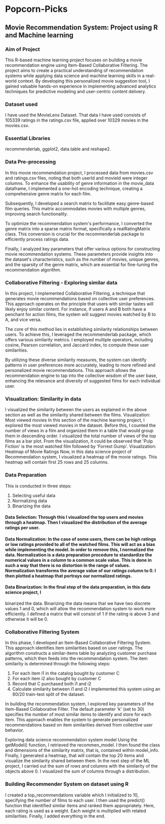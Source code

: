 # Popcorn-Picks

## Movie Recommendation System: Project using R and Machine learning
### Aim of Project
This R-based machine learning project focuses on building a movie recommendation engine using Item-Based Collaborative Filtering. The project aims to create a practical understanding of recommendation systems while applying data science and machine learning skills in a real-world context. By developing this personalized movie suggestion tool, I gained valuable hands-on experience in implementing advanced analytics techniques for predictive modeling and user-centric content delivery.

### Dataset used
I have used the MovieLens Dataset. That data I have used consists of 105339 ratings in the ratings.csv file, applied over 10329 movies in the movies.csv.

### Essential Libraries
recommenderlab, ggplot2, data.table and reshape2.

### Data Pre-processing
In this movie recommendation project, I processed data from movies.csv and ratings.csv files, noting that both userId and movieId were integer columns. To enhance the usability of genre information in the movie_data dataframe, I implemented a one-hot encoding technique, creating a comprehensive genre matrix for each film.

Subsequently, I developed a search matrix to facilitate easy genre-based film queries. This matrix accommodates movies with multiple genres, improving search functionality.

To optimize the recommendation system's performance, I converted the genre matrix into a sparse matrix format, specifically a realRatingMatrix class. This conversion is crucial for the recommenderlab package to efficiently process ratings data.

Finally, I analyzed key parameters that offer various options for constructing movie recommendation systems. These parameters provide insights into the dataset's characteristics, such as the number of movies, unique genres, and the sparsity of the genre matrix, which are essential for fine-tuning the recommendation algorithm.

### Collaborative Filtering - Exploring similar data
In this project, I implemented Collaborative Filtering, a technique that generates movie recommendations based on collective user preferences. This approach operates on the principle that users with similar tastes will likely enjoy similar content. For instance, if users A and B both have a penchant for action films, the system will suggest movies watched by B to A, and vice versa.

The core of this method lies in establishing similarity relationships between users. To achieve this, I leveraged the recommenderlab package, which offers various similarity metrics. I employed multiple operators, including cosine, Pearson correlation, and Jaccard index, to compute these user similarities.

By utilizing these diverse similarity measures, the system can identify patterns in user preferences more accurately, leading to more refined and personalized movie recommendations. This approach allows the recommendation engine to tap into the collective wisdom of the user base, enhancing the relevance and diversity of suggested films for each individual user.

### Visualization: Similarity in data
I visualized the similarity between the users as explained in the above section as well as the similarity shared between the films.
Visualization: Most viewed movies
In this section of the machine learning project, I explored the most viewed movies in the dataset. Before this, I counted the number of views in a film and organized them in a table that would group them in descending order. I visualized the total number of views of the top films as a bar plot.
From the visualization, it could be observed that 'Pulp Fiction' is the most watched film followed by 'Forrest Gump'.
Visualization: Heatmap of Movie Ratings
Now, in this data science project of Recommendation system, I visualized a heatmap of the movie ratings. This heatmap will contain first 25 rows and 25 columns.

### Data Preparation
This is conducted in three steps:
1.	Selecting useful data
2.	Normalizing data
3.	Binarizing the data
	
#### Data Selection: Through this I visualized the top users and movies through a heatmap. Then I visualized the distribution of the average ratings per user.

#### Data Normalization: In the case of some users, there can be high ratings or low ratings provided to all of the watched films. This will act as a bias while implementing the model. In order to remove this, I normalized the data. Normalization is a data preparation procedure to standardize the numerical values in a column to a common scale value. This is done in such a way that there is no distortion in the range of values. Normalization transforms the average value of our ratings column to 0. I then plotted a heatmap that portrays our normalized ratings.

#### Data Binarization: In the final step of the data preparation, in this data science project, I 
binarized the data. Binarizing the data means that we have two discrete values 1 and 0, which will allow the recommendation system to work more efficiently. I defined a matrix that will consist of 1 if the rating is above 3 and otherwise it will be 0.

### Collaborative Filtering System
In this phase, I developed an Item-Based Collaborative Filtering System. This approach identifies item similarities based on user ratings. The algorithm constructs a similar-items table by analyzing customer purchase patterns, which then feeds into the recommendation system.
The item similarity is determined through the following steps:
1.	For each item i1 in the catalog bought by customer C
2.	For each item i2 also bought by customer C
3.	Record that C purchased both i1 and i2
4.	Calculate similarity between i1 and i2
I implemented this system using an 80/20 train-test split of the dataset. 

In building the recommendation system, I explored key parameters of the Item-Based Collaborative Filter. The default parameter 'k' (set to 30) specifies the number of most similar items to identify and store for each item. This approach enables the system to generate personalized recommendations based on item similarities derived from collective user behavior.

Exploring data science recommendation system model
Using the getModel() function, I retrieved the recommen_model. I then found the class and dimensions of the similarity matrix, that is, contained within model_info. Finally, I generated a heatmap, that will contain the top 20 items and visualize the similarity shared between them.
In the next step of the ML project, I carried out the sum of rows and columns with the similarity of the objects above 0. I visualized the sum of columns through a distribution.

### Building Recommender System on dataset using R
I created a top_recommendations variable which I initialized to 10, specifying the number of films to each user. I then used the predict() function that identified similar items and ranked them appropriately. Here, each rating is used as a weight. Each weight is multiplied with related similarities. Finally, I added everything in the end.
